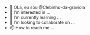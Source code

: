 - 👋 OLa, eu sou @Clebinho-da-graviola
- 👀 I’m interested in ...
- 🌱 I’m currently learning ...
- 💞️ I’m looking to collaborate on ...
- 📫 How to reach me ...

<!---
Clebinho-da-graviola/Clebinho-da-graviola is a ✨ special ✨ repository because its `README.md` (this file) appears on your GitHub profile.
You can click the Preview link to take a look at your changes.
--->
